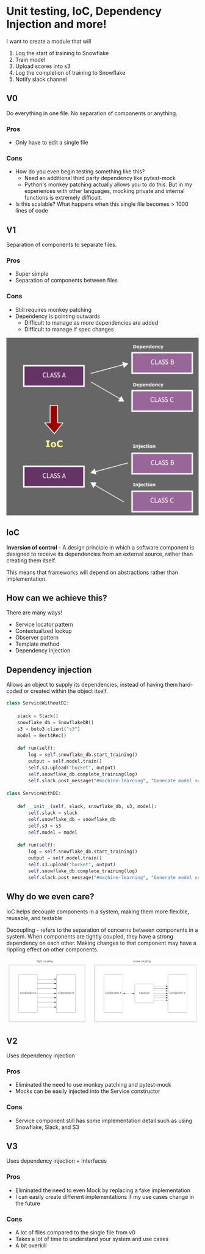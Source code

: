 # Unit testing, IoC, Dependency Injection and more!

I want to create a module that will
1. Log the start of training to Snowflake
2. Train model
3. Upload scores into s3
4. Log the completion of training to Snowflake
5. Notify slack channel

## V0
Do everything in one file. No separation of components or anything.
### Pros
- Only have to edit a single file
### Cons
- How do you even begin testing something like this?
  - Need an additional third party dependency like pytest-mock
  - Python's monkey patching actually allows you to do this. But in my experiences with other languages, mocking private and internal functions is extremely difficult.
- Is this scalable? What happens when this single file becomes > 1000 lines of code
## V1
Separation of components to separate files.
### Pros
  - Super simple
  - Separation of components between files
### Cons
  - Still requires monkey patching
  - Dependency is pointing outwards
    - Difficult to manage as more dependencies are added
    - Difficult to manage if spec changes

![IoC](docs/ioc.png)
## IoC
**Inversion of control** - A design principle in which a software component is designed to receive its dependencies from an external source, rather than creating them itself. 

This means that frameworks will depend on abstractions rather than implementation.


## How can we achieve this?
There are many ways!
- Service locator pattern
- Contextualized lookup
- Observer pattern
- Template method 
- Dependency injection
## Dependency injection
Allows an object to supply its dependencies, instead of having them hard-coded or created within the object itself.
```python
class ServiceWithoutDI:
    
    slack = Slack()
    snowflake_db = SnowflakeDB()
    s3 = boto3.client("s3")
    model = Bert4Rec()

    def run(self):
        log = self.snowflake_db.start_training()
        output = self.model.train()
        self.s3.upload("bucket", output)
        self.snowflake_db.complete_training(log)
        self.slack.post_message("#machine-learning", "Generate model scores complete")
        
class ServiceWithDI:

    def __init__(self, slack, snowflake_db, s3, model):
        self.slack = slack
        self.snowflake_db = snowflake_db
        self.s3 = s3
        self.model = model
        
    def run(self):
        log = self.snowflake_db.start_training()
        output = self.model.train()
        self.s3.upload("bucket", output)
        self.snowflake_db.complete_training(log)
        self.slack.post_message("#machine-learning", "Generate model scores complete")
```
## Why do we even care?
IoC helps decouple components in a system, making them more flexible, reusable, and testable

Decoupling - refers to the separation of concerns between components in a system. When components are tightly coupled, they have a strong dependency on each other. Making changes to that component may have a rippling effect on other components.

![Coupling](docs/coupling.png)
## V2
Uses dependency injection
### Pros
- Eliminated the need to use monkey patching and pytest-mock
- Mocks can be easily injected into the Service constructor
### Cons
- Service component still has some implementation detail such as using Snowflake, Slack, and S3
## V3
Uses dependency injection + Interfaces
### Pros
- Eliminated the need to even Mock by replacing a fake implementation
- I can easily create different implementations if my use cases change in the future
### Cons
- A lot of files compared to the single file from v0
- Takes a lot of time to understand your system and use cases
- A bit overkill
